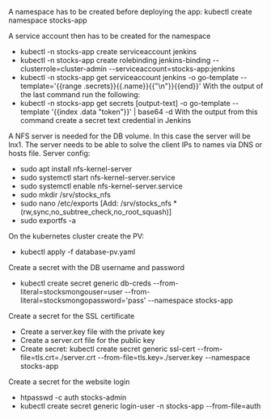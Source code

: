 A namespace has to be created before deploying the app: kubectl create namespace stocks-app

A service account then has to be created for the namespace
 - kubectl -n stocks-app create serviceaccount jenkins
 - kubectl -n stocks-app create rolebinding jenkins-binding --clusterrole=cluster-admin --serviceaccount=stocks-app:jenkins
 - kubectl -n stocks-app get serviceaccount jenkins -o go-template --template='{{range .secrets}}{{.name}}{{"\n"}}{{end}}'
With the output of the last command run the following:
 - kubectl -n stocks-app get secrets [output-text] -o go-template --template '{{index .data "token"}}' | base64 -d
With the output from this command create a secret text credential in Jenkins

A NFS server is needed for the DB volume. In this case the server will be lnx1. The server needs to be able to solve the client IPs to names via DNS or hosts file.
Server config:
 - sudo apt install nfs-kernel-server
 - sudo systemctl start nfs-kernel-server.service
 - sudo systemctl enable nfs-kernel-server.service
 - sudo mkdir /srv/stocks_nfs
 - sudo nano /etc/exports [Add: /srv/stocks_nfs    *(rw,sync,no_subtree_check,no_root_squash)]
 - sudo exportfs -a

On the kubernetes cluster create the PV:
 - kubectl apply -f database-pv.yaml

Create a secret with the DB username and password
 - kubectl create secret generic db-creds --from-literal=stocksmongouser=user --from-literal=stocksmongopassword='pass' --namespace stocks-app

 Create a secret for the SSL certificate
  - Create a server.key file with the private key
  - Create a server.crt file for the public key
  - Create secret: kubectl create secret generic ssl-cert --from-file=tls.crt=./server.crt --from-file=tls.key=./server.key --namespace stocks-app

  Create a secret for the website login
   - htpasswd -c auth stocks-admin
   - kubectl create secret generic login-user -n stocks-app --from-file=auth